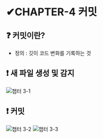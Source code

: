 # ✔CHAPTER-4 커밋
## ❓ 커밋이란?
- 정의 : 깃이 코드 변화를 기록하는 것
## ❗ 새 파일 생성 및 감지
![챕터 3-1](https://user-images.githubusercontent.com/105197546/205566614-8f8dee58-8ba1-4537-8e20-b9c08dd64580.png)
## ❗ 커밋
![챕터 3-2](https://user-images.githubusercontent.com/105197546/205569385-df5b5848-cf9b-4886-926f-cf3aebade71a.png)
![챕터 3-3](https://user-images.githubusercontent.com/105197546/205572276-ca63084f-762a-4f14-ad60-223bf2b73660.png)

